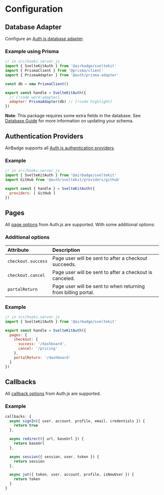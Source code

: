 # Configuration

## Database Adapter

Configure an [Auth.js database adapter](https://authjs.dev/reference/core/adapters).

### Example using Prisma

```js
// in src/hooks.server.js
import { SvelteKitAuth } from '@airbadge/sveltekit'
import { PrismaClient } from '@prisma/client'
import { PrismaAdapter } from '@auth/prisma-adapter'

const db = new PrismaClient()

export const handle = SvelteKitAuth({
  // [!code word:adapter]
  adapter: PrismaAdapter(db) // [!code highlight]
})
```

**Note**: This package requires some extra fields in the database. See [Database Guide](/database) for more information on updating your schema.

## Authentication Providers

AirBadge supports all [Auth.js authentication providers](https://authjs.dev/reference/core/providers).

### Example

```js {6-6}
// in src/hooks.server.js
import { SvelteKitAuth } from '@airbadge/sveltekit'
import GitHub from '@auth/sveltekit/providers/github'

export const { handle } = SvelteKitAuth({
  providers: [ GitHub ]
})
```

## Pages

All [page options](https://authjs.dev/guides/basics/pages) from Auth.js are supported. With some additional options:

### Additional options

| Attribute          | Description                                                   |
| :----------------- | :------------------------------------------------------------ |
| `checkout.success` | Page user will be sent to after a checkout succeeds.          |
| `checkout.cancel`  | Page user will be sent to after a checkout is canceled.       |
| `portalReturn`     | Page user will be sent to when returning from billing portal. |

### Example

```js {5-11}
// in src/hooks.server.js
import { SvelteKitAuth } from '@airbadge/sveltekit'

export const handle = SvelteKitAuth({
  pages: {
    checkout: {
      success: '/dashboard',
      cancel: '/pricing'
    },
    portalReturn: '/dashboard'
  }
})
```

## Callbacks

All [callback options](https://authjs.dev/guides/basics/callbacks) from Auth.js are supported.

### Example

```js
callbacks: {
  async signIn({ user, account, profile, email, credentials }) {
    return true
  },

  async redirect({ url, baseUrl }) {
    return baseUrl
  },

  async session({ session, user, token }) {
    return session
  },

  async jwt({ token, user, account, profile, isNewUser }) {
    return token
  }
}
```
